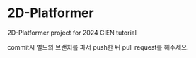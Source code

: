 # 2D-Platformer
2D-Platformer project for 2024 CIEN tutorial

commit시 별도의 브랜치를 파서 push한 뒤 pull request를 해주세요.
